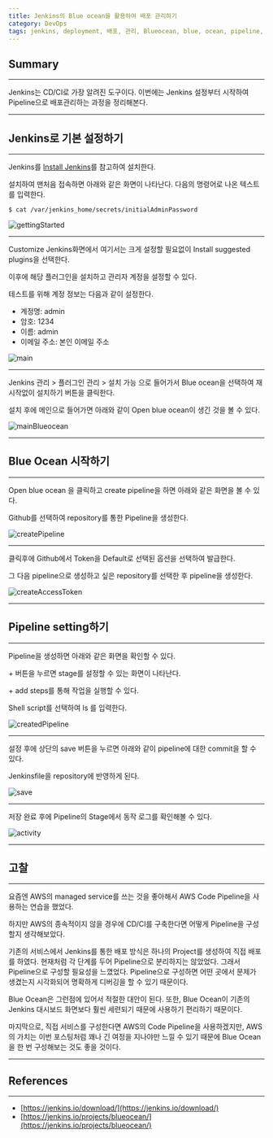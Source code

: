 ```yaml
---
title: Jenkins의 Blue ocean을 활용하여 배포 관리하기
category: DevOps
tags: jenkins, deployment, 배포, 관리, Blueocean, blue, ocean, pipeline, cdci, cd, ci
---
```

## Summary
---
Jenkins는 CD/CI로 가장 알려진 도구이다. 이번에는 Jenkins 설정부터 시작하여 Pipeline으로 배포관리하는 과정을 정리해본다.

---
## Jenkins로 기본 설정하기
---

Jenkins를 [Install Jenkins](https://jenkins.io/doc/book/installing/)를 참고하여 설치한다.

설치하여 맨처음 접속하면 아래와 같은 화면이 나타난다.
다음의 명령어로 나온 텍스트를 입력한다.
```
$ cat /var/jenkins_home/secrets/initialAdminPassword
```

![gettingStarted](/images/jenkins/gettingStarted.png)


---

Customize Jenkins화면에서 여기서는 크게 설정할 필요없이 Install suggested plugins을 선택한다.

이후에 해당 플러그인을 설치하고 관리자 계정을 설정할 수 있다.

테스트를 위해 계정 정보는 다음과 같이 설정한다.

- 계정명: admin
- 암호: 1234
- 이름: admin
- 이메일 주소: 본인 이메일 주소

![main](/images/jenkins/main.png)


---

Jenkins 관리 > 플러그인 관리 > 설치 가능 으로 들어가서 Blue ocean을 선택하여 재시작없이 설치하기 버튼을 클릭한다.

설치 후에 메인으로 들어가면 아래와 같이 Open blue ocean이 생긴 것을 볼 수 있다.

![mainBlueocean](/images/jenkins/mainBlueocean.png)


---
## Blue Ocean 시작하기
---

Open blue ocean 을 클릭하고 create pipeline을 하면 아래와 같은 화면을 볼 수 있다.

Github를 선택하여 repository를 통한 Pipeline을 생성한다.

![createPipeline](/images/jenkins/createPipeline.png)


---

클릭후에 Github에서 Token을 Default로 선택된 옵션을 선택하여 발급한다.

그 다음 pipeline으로 생성하고 싶은 repository를 선택한 후 pipeline을 생성한다.

![createAccessToken](/images/jenkins/createAccessToken.png)


---
## Pipeline setting하기
---

Pipeline을 생성하면 아래와 같은 화면을 확인할 수 있다.

\+ 버튼을 누르면 stage를 설정할 수 있는 화면이 나타난다.

\+ add steps를 통해 작업을 실행할 수 있다.

Shell script를 선택하여 ls 를 입력한다.

![createdPipeline](/images/jenkins/createdPipeline.png)


---

설정 후에 상단의 save 버튼을 누르면 아래와 같이 pipeline에 대한 commit을 할 수 있다.

Jenkinsfile을 repository에 반영하게 된다.

![save](/images/jenkins/save.png)


---

저장 완료 후에 Pipeline의 Stage에서 동작 로그를 확인해볼 수 있다.

![activity](/images/jenkins/activity.png)


---
## 고찰
---

요즘엔 AWS의 managed service를 쓰는 것을 좋아해서 AWS Code Pipeline을 사용하는 연습을 했었다.

하지만 AWS의 종속적이지 않을 경우에 CD/CI를 구축한다면 어떻게 Pipeline을 구성할지 생각해보았다.

기존의 서비스에서 Jenkins를 통한 배포 방식은 하나의 Project를 생성하여 직접 배포를 하였다. 현재처럼 각 단계를 두어 Pipeline으로 분리하지는 않았었다.
그래서 Pipeline으로 구성할 필요성을 느꼈었다.
Pipeline으로 구성하면 어떤 곳에서 문제가 생겼는지 시각화되어 명확하게 디버깅을 할 수 있기 때문이다.

Blue Ocean은 그런점에 있어서 적절한 대안이 된다. 또한, Blue Ocean이 기존의 Jenkins 대시보드 화면보다 훨씬 세련되기 때문에 사용하기 편리하기 때문이다.

<!-- ---

각 DOM Component 구성을 React.js로 했기 때문인지 몰라도 조작하는게 굉장히 깔끔한 느낌이 든다. 역시 요즘 대세는 SPA방식인 듯하다.

--- -->

마지막으로, 직접 서비스를 구성한다면 AWS의 Code Pipeline을 사용하겠지만, AWS의 가치는 이번 포스팅처럼 꽤나 긴 여정을 지나야만 느낄 수 있기 때문에 Blue Ocean을 한 번 구성해보는 것도 좋을 것이다.

---
## References
---

- [https://jenkins.io/download/](https://jenkins.io/download/)
- [https://jenkins.io/projects/blueocean/](https://jenkins.io/projects/blueocean/)


